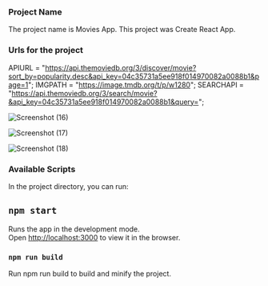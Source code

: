### Project Name
The project name is Movies App.
This project was Create React App.

### Urls for the project
APIURL =
    "https://api.themoviedb.org/3/discover/movie?sort_by=popularity.desc&api_key=04c35731a5ee918f014970082a0088b1&page=1";
IMGPATH = "https://image.tmdb.org/t/p/w1280";
SEARCHAPI =
    "https://api.themoviedb.org/3/search/movie?&api_key=04c35731a5ee918f014970082a0088b1&query=";


![Screenshot (16)](https://user-images.githubusercontent.com/10389750/106213943-9fd34d00-6182-11eb-8765-237fd8ad1aa7.png)

![Screenshot (17)](https://user-images.githubusercontent.com/10389750/106213952-a4980100-6182-11eb-95a5-0484f0ac814a.png)

![Screenshot (18)](https://user-images.githubusercontent.com/10389750/106213958-a8c41e80-6182-11eb-9370-122debf25df0.png)

### Available Scripts

In the project directory, you can run:

## `npm start`
Runs the app in the development mode.<br />
Open [http://localhost:3000](http://localhost:3000) to view it in the browser.

### `npm run build`
Run npm run build to build and minify the project.
